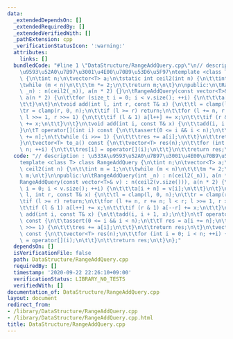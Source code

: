 ```yaml
---
data:
  _extendedDependsOn: []
  _extendedRequiredBy: []
  _extendedVerifiedWith: []
  _pathExtension: cpp
  _verificationStatusIcon: ':warning:'
  attributes:
    links: []
  bundledCode: "#line 1 \"DataStructure/RangeAddQuery.cpp\"\n// description : \u533A\
    \u9593\u52A0\u7B97\u3001\u4E00\u70B9\u53D6\u5F97\ntemplate <class T> class RangeAddQuery\
    \ {\n\tint n;\n\tvector<T> a;\n\tstatic int ceil2(int n) {\n\t\tint m = 1;\n\t\
    \twhile (m < n)\n\t\t\tm *= 2;\n\t\treturn m;\n\t}\n\npublic:\n\tRangeAddQuery(int\
    \ _n) : n(ceil2(_n)), a(n * 2) {}\n\tRangeAddQuery(const vector<T>& v) : n(ceil2(v.size())),\
    \ a(n * 2) {\n\t\tfor (size_t i = 0; i < v.size(); ++i) {\n\t\t\ta[i + n] = v[i];\n\
    \t\t}\n\t}\n\tvoid add(int l, int r, const T& x) {\n\t\tl = clamp(l, 0, n);\n\t\
    \tr = clamp(r, 0, n);\n\t\tif (l >= r) return;\n\t\tfor (l += n, r += n; l < r;\
    \ l >>= 1, r >>= 1) {\n\t\t\tif (l & 1) a[l++] += x;\n\t\t\tif (r & 1) a[--r]\
    \ += x;\n\t\t}\n\t}\n\tvoid add(int i, const T& x) {\n\t\tadd(i, i + 1, x);\n\t\
    }\n\tT operator[](int i) const {\n\t\tassert(0 <= i && i < n);\n\t\tT res = a[i\
    \ += n];\n\t\twhile (i >>= 1) {\n\t\t\tres += a[i];\n\t\t}\n\t\treturn res;\n\t\
    }\n\tvector<T> to_a() const {\n\t\tvector<T> res(n);\n\t\tfor (int i = 0; i <\
    \ n; ++i) {\n\t\t\tres[i] = operator[](i);\n\t\t}\n\t\treturn res;\n\t}\n};\n"
  code: "// description : \u533A\u9593\u52A0\u7B97\u3001\u4E00\u70B9\u53D6\u5F97\n\
    template <class T> class RangeAddQuery {\n\tint n;\n\tvector<T> a;\n\tstatic int\
    \ ceil2(int n) {\n\t\tint m = 1;\n\t\twhile (m < n)\n\t\t\tm *= 2;\n\t\treturn\
    \ m;\n\t}\n\npublic:\n\tRangeAddQuery(int _n) : n(ceil2(_n)), a(n * 2) {}\n\t\
    RangeAddQuery(const vector<T>& v) : n(ceil2(v.size())), a(n * 2) {\n\t\tfor (size_t\
    \ i = 0; i < v.size(); ++i) {\n\t\t\ta[i + n] = v[i];\n\t\t}\n\t}\n\tvoid add(int\
    \ l, int r, const T& x) {\n\t\tl = clamp(l, 0, n);\n\t\tr = clamp(r, 0, n);\n\t\
    \tif (l >= r) return;\n\t\tfor (l += n, r += n; l < r; l >>= 1, r >>= 1) {\n\t\
    \t\tif (l & 1) a[l++] += x;\n\t\t\tif (r & 1) a[--r] += x;\n\t\t}\n\t}\n\tvoid\
    \ add(int i, const T& x) {\n\t\tadd(i, i + 1, x);\n\t}\n\tT operator[](int i)\
    \ const {\n\t\tassert(0 <= i && i < n);\n\t\tT res = a[i += n];\n\t\twhile (i\
    \ >>= 1) {\n\t\t\tres += a[i];\n\t\t}\n\t\treturn res;\n\t}\n\tvector<T> to_a()\
    \ const {\n\t\tvector<T> res(n);\n\t\tfor (int i = 0; i < n; ++i) {\n\t\t\tres[i]\
    \ = operator[](i);\n\t\t}\n\t\treturn res;\n\t}\n};"
  dependsOn: []
  isVerificationFile: false
  path: DataStructure/RangeAddQuery.cpp
  requiredBy: []
  timestamp: '2020-09-22 22:26:10+09:00'
  verificationStatus: LIBRARY_NO_TESTS
  verifiedWith: []
documentation_of: DataStructure/RangeAddQuery.cpp
layout: document
redirect_from:
- /library/DataStructure/RangeAddQuery.cpp
- /library/DataStructure/RangeAddQuery.cpp.html
title: DataStructure/RangeAddQuery.cpp
---
```

